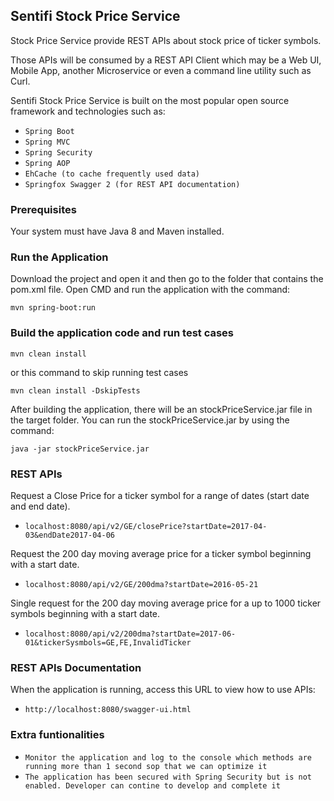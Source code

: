 ##  Sentifi Stock Price Service ##

Stock Price Service provide REST APIs about stock price of ticker symbols.

Those APIs will be consumed by a REST API Client which may be a Web UI, Mobile App, another Microservice or even a command line utility such as Curl.

Sentifi Stock Price Service is built on the most popular open source framework and technologies such as:
* `Spring Boot `
* `Spring MVC`
* `Spring Security`
* `Spring AOP`
* `EhCache (to cache frequently used data)`
* `Springfox Swagger 2 (for REST API documentation)`


### Prerequisites
Your system must have Java 8 and Maven installed.

### Run the Application
Download the project and open it and then go to the folder that contains the pom.xml file.
Open CMD and run the application with the command:
```
mvn spring-boot:run
```

### Build the application code and run test cases
```
mvn clean install
```
or this command to skip running test cases
```
mvn clean install -DskipTests
```
After building the application, there will be an stockPriceService.jar file in the target folder.
You can run the stockPriceService.jar by using the command:
```
java -jar stockPriceService.jar
```

### REST APIs
Request a Close Price for a ticker symbol for a range of dates (start date and end date).
* `localhost:8080/api/v2/GE/closePrice?startDate=2017-04-03&endDate2017-04-06 `

Request the 200 day moving average price for a ticker symbol beginning with a start date.
* `localhost:8080/api/v2/GE/200dma?startDate=2016-05-21 `

Single request for the 200 day moving average price for a up to 1000 ticker symbols beginning with a start date.
* `localhost:8080/api/v2/200dma?startDate=2017-06-01&tickerSysmbols=GE,FE,InvalidTicker `

### REST APIs Documentation
When the application is running, access this URL to view how to use APIs:
* `http://localhost:8080/swagger-ui.html `

### Extra funtionalities
* `Monitor the application and log to the console which methods are running more than 1 second sop that we can optimize it `
* `The application has been secured with Spring Security but is not enabled. Developer can contine to develop and complete it `
